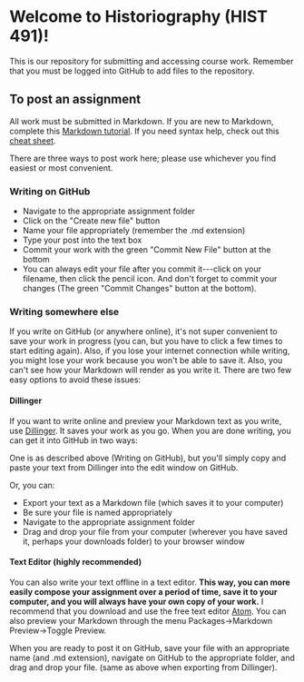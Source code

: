 # Welcome to Historiography (HIST 491)!

This is our repository for submitting and accessing course work. Remember that you must be logged into GitHub to add files to the repository.

## To post an assignment
All work must be submitted in Markdown. If you are new to Markdown, complete this [Markdown tutorial](https://www.markdowntutorial.com/). If you need syntax help, check out this [cheat sheet](https://www.markdownguide.org/cheat-sheet).

There are three ways to post work here; please use whichever you find easiest or most convenient.

### Writing on GitHub
* Navigate to the appropriate assignment folder
* Click on the "Create new file" button
* Name your file appropriately (remember the .md extension)
* Type your post into the text box
* Commit your work with the green "Commit New File" button at the bottom
* You can always edit your file after you commit it---click on your filename, then click the pencil icon. And don't forget to commit your changes (The green "Commit Changes" button at the bottom).

### Writing somewhere else
If you write on GitHub (or anywhere online), it's not super convenient to save your work in progress (you can, but you have to click a few times to start editing again). Also, if you lose your internet connection while writing, you might lose your work because you won't be able to save it. Also, you can't see how your Markdown will render as you write it. There are two few easy options to avoid these issues:

#### Dillinger
If you want to write online and preview your Markdown text as you write, use [Dillinger](https://dillinger.io/). It saves your work as you go. When you are done writing, you can get it into GitHub in two ways:

One is as described above (Writing on GitHub), but you'll simply copy and paste your text from Dillinger into the edit window on GitHub.

Or, you can:
* Export your text as a Markdown file (which saves it to your computer)
* Be sure your file is named appropriately
* Navigate to the appropriate assignment folder
* Drag and drop your file from your computer (wherever you have saved it, perhaps your downloads folder) to your browser window

#### Text Editor (highly recommended)
You can also write your text offline in a text editor. **This way, you can more easily compose your assignment over a period of time, save it to your computer, and you will always have your own copy of your work.** I recommend that you download and use the free text editor [Atom](http://atom.io). You can also preview your Markdown through the menu Packages->Markdown Preview->Toggle Preview.

When you are ready to post it on GitHub, save your file with an appropriate name (and .md extension), navigate on GitHub to the appropriate folder, and drag and drop your file. (same as above when exporting from Dillinger).
